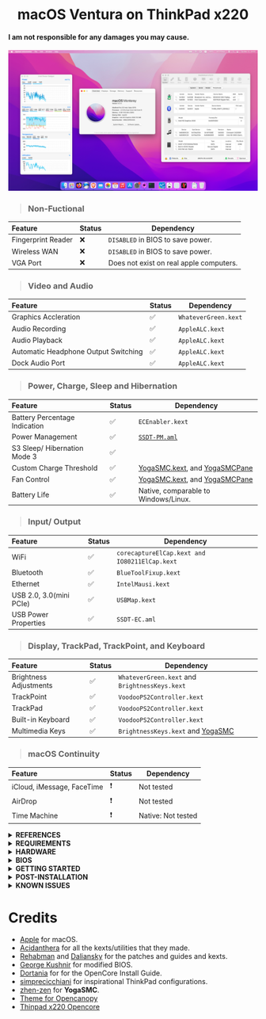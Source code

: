 <h1 align="center">macOS Ventura on ThinkPad x220</h1>

#### I am not responsible for any damages you may cause.
![Screenshot from my X220 running Monterey!](x220monterey.png)


> ### Non-Fuctional

| Feature                              | Status | Dependency          |
| :----------------------------------- | ------ | ------------------- |
| Fingerprint Reader                   | ❌     | `DISABLED` in BIOS to save power. |
| Wireless WAN                         | ❌     | `DISABLED` in BIOS to save power. |
| VGA Port                             | ❌     | Does not exist on real apple computers. |

> ### Video and Audio

| Feature                              | Status | Dependency          |
| :----------------------------------- | ------ | ------------------- |
| Graphics Accleration                 | ✅     | `WhateverGreen.kext`|
| Audio Recording                      | ✅     | `AppleALC.kext`     |
| Audio Playback                       | ✅     | `AppleALC.kext`     |
| Automatic Headphone Output Switching | ✅     | `AppleALC.kext`     |
| Dock Audio Port                      | ✅     | `AppleALC.kext`     |

> ### Power, Charge, Sleep and Hibernation

| Feature                              | Status | Dependency          |
| :----------------------------------- | ------ | ------------------- |
| Battery Percentage Indication        | ✅   | `ECEnabler.kext`      | 
| Power Management                     | ✅   | [`SSDT-PM.aml`](https://github.com/Piker-Alpha/ssdtPRGen.sh) |
| S3 Sleep/ Hibernation Mode 3         | ✅   |   |   
| Custom Charge Threshold              | ✅   | [YogaSMC.kext](https://github.com/zhen-zen/YogaSMC), and [YogaSMCPane](https://github.com/zhen-zen/YogaSMC) |
| Fan Control                          | ✅   | [YogaSMC.kext](https://github.com/zhen-zen/YogaSMC), and [YogaSMCPane](https://github.com/zhen-zen/YogaSMC) |
| Battery Life                         | ✅   | Native, comparable to Windows/Linux. |

> ### Input/ Output

| Feature                              | Status | Dependency          |
| :----------------------------------- | ------ | ------------------- |
| WiFi                                 | ✅     | `corecaptureElCap.kext and IO80211ElCap.kext`  |
| Bluetooth                            | ✅     | `BlueToolFixup.kext`|
| Ethernet                             | ✅     | `IntelMausi.kext`   |
| USB 2.0, 3.0(mini PCIe)              | ✅     | `USBMap.kext`       |
| USB Power Properties                 | ✅     | `SSDT-EC.aml`       |

> ### Display, TrackPad, TrackPoint, and Keyboard

| Feature                              | Status | Dependency          |
| :----------------------------------- | ------ | ------------------- |
| Brightness Adjustments               | ✅     | `WhateverGreen.kext` and `BrightnessKeys.kext`|
| TrackPoint                           | ✅     | `VoodooPS2Controller.kext` |
| TrackPad                             | ✅     | `VoodooPS2Controller.kext` |
| Built-in Keyboard                    | ✅     | `VoodooPS2Controller.kext` |
| Multimedia Keys                      | ✅     | `BrightnessKeys.kext` and [YogaSMC](https://github.com/zhen-zen/YogaSMC) |

> ### macOS Continuity

| Feature                              | Status | Dependency          |
| :----------------------------------- | ------ | ------------------- |
| iCloud, iMessage, FaceTime           | ❗     | Not tested          |
| AirDrop                              | ❗     | Not tested          |
| Time Machine                         | ❗     | Native: Not tested  |

</details>

<details>
<summary><strong> REFERENCES </strong></summary>
<br>

Read these before you start:

- [dortania's Hackintosh guides](https://github.com/dortania).
- [dortania's OpenCore Install Guide](https://dortania.github.io/OpenCore-Install-Guide/).
- [dortania's OpenCore Post Install Guide](https://dortania.github.io/OpenCore-Post-Install/).
- [dortania/ Getting Started with ACPI](https://dortania.github.io/Getting-Started-With-ACPI/).
- [dortania/ opencore `multiboot`](https://github.com/dortania/OpenCore-Multiboot).
- [dortania/ `USB map` guide](https://dortania.github.io/OpenCore-Post-Install/usb/).
- [WhateverGreen Intel HD Manual](https://github.com/acidanthera/WhateverGreen/blob/master/Manual/FAQ.IntelHD.en.md).
- [Installing macOS Ventura or newer on Sandy Bridge systems](https://github.com/5T33Z0/OC-Little-Translated/blob/main/14_OCLP_Wintel/Guides/Sandy_Bridge.md)
- [Sandy and Ivy Bridge Power Management](https://dortania.github.io/OpenCore-Post-Install/universal/pm.html#sandy-and-ivy-bridge-power-management)
- [THINKPAD X220 MACOS HIGH SIERRA 10.13 INSTALLATION GUIDE](https://x220.mcdonnelltech.com/)
- [How to Enable CPU Power Management on macOS](https://elitemacx86.com/threads/how-to-enable-cpu-power-management-on-macos-intel-amd.93/)
- `Configuration.pdf` and `Differences.pdf` in each `OpenCore` releases.

</details>

<details>
<summary><strong> REQUIREMENTS </strong></summary>
<br>

- A macOS machine(optional): to create the macOS installer.
- Flash drive, 12GB or more, for the above purpose.  
- Xcode works fine for editing plist files on macOS, but I prefer [PlistEdit Pro](https://www.fatcatsoftware.com/plisteditpro/).  
- [ProperTree](https://github.com/corpnewt/ProperTree) if you need to edit plist files on Windows.  
- [MaciASL](https://github.com/acidanthera/MaciASL), for patching ACPI tables and editing ACPI patches.
- [MountEFI](https://github.com/corpnewt/MountEFI) to quickly mount EFI partitions.  
- [IORegistryExplorer](https://developer.apple.com/downloads), for diagnosis.  
- [Hackintool](https://www.insanelymac.com/forum/topic/335018-hackintool-v286/), for diagnostic ONLY, Hackintool should not be used for patching, it is outdated.
- Patience and time, especially if this is your first time Hackintosh-ing.
- To use mod bios, download from [modified BIOS version 1.46
](https://www.mediafire.com/file/egzdbbm54a5jkqf/X220_v1.46_Modified_BIOS.zip/file).
</details>

<details>
<summary><strong> HARDWARE </strong></summary>
<br>

| Category    | THINKPAD X220            |
| ----------- | ------------------------ |
| CPU         | Intel Core i5-2520M      |
| RAM         | 8 GB DDR3                |
| HDD         | 500GB                    |
| Display     | 12.5' HD (1366x768)      |
| WiFi & BT   | BCM94322HM8L/BT Dongle   |


- Refer to [X220-Platform_Specifications](https://www.imaginesystems.net/images/datasheets/x220.pdf) for possible stock ThinkPad X220 configurations.

</details>

<details>
<summary><strong> BIOS </strong></summary>
<br>  
  
| Category       |                                     |
| -------------- | ----------------------------------- |
| Version        | Modified BIOS version 1.46          |
| Serial ATA     | AHCI                                |
| VRam           | 512MB(MAX), PreDMVT=128MB(Advanced menu) |
| IO Port Access | Disabled: WiMAX, Fingerprint reader |
| Secure Boot    | Disabled                            |
| Fingerprint    | Predesktop Authentication: Disabled |
| Boot           | UEFI Only                           |
| Power Management | Max Battery (Boot performance Mode) |
| Bootloader     | OpenCore v0.9.9                     |

</details>

<details>
<summary><strong> GETTING STARTED </strong></summary>
<br>

Before you do anything, please familiarize yourself with basic Hackintosh terminologies and the basic Hackintosh process by throughly reading Dortania guides as linked in `REFERENCES`

- Creating a macOS installer: refer to [Dortania's OpenCore Install Guide](https://dortania.github.io/OpenCore-Install-Guide/installer-guide/)
- [**README-HARDWARE**](/Other/README_HARDWARE.md): Requirements before installing.
- [**README-OTHERS**](/Other/README_OTHERS.md): for post installation settings and other remarks.


</details>

<details>
<summary><strong> POST-INSTALLATION </strong></summary>
<br>

- Turn off touchpad in Bios.
- If using mod bios, disable the AppleCpuPmCfgLock Quirk.
- Change color profile to 'Display P3'

</details>


<details>
<summary><strong> KNOWN ISSUES </strong></summary>
<br>

- Glitches on HD-3000 graphics: Use clamshell mode (single display mode)
- When OS hangs where the cursor is still moving: 'System Preferences' -> 'Desktop & Docks' -> 'Hot Corners' and enable a hot corner for display sleep.
![System Preferences!](SystemPref.png)
</details>

# Credits

- [Apple](https://www.apple.com) for macOS.
- [Acidanthera](https://github.com/acidanthera) for all the kexts/utilities that they made.
- [Rehabman](https://github.com/RehabMan) and [Daliansky](https://github.com/daliansky) for the patches and guides and kexts.
- [George Kushnir](https://github.com/n4ru) for modified BIOS.
- [Dortania](https://github.com/dortania) for for the OpenCore Install Guide.
- [simprecicchiani](https://github.com/simprecicchiani) for inspirational ThinkPad configurations.
- [zhen-zen](https://github.com/zhen-zen) for **YogaSMC**.
- [Theme for Opencanopy](https://github.com/82ghost82/BigSurFlat)
- [Thinpad x220 Opencore](https://github.com/faithvoid/X220-Catalina)